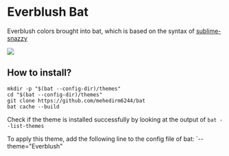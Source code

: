 # Everblush Bat
Everblush colors brought into bat, which is based on the syntax of [sublime-snazzy](https://github.com/greggb/sublime-snazzy)

![](https://github.com/mehedirm6244/bat/blob/main/screenshot.png)

## How to install?
```
mkdir -p "$(bat --config-dir)/themes"
cd "$(bat --config-dir)/themes"
git clone https://github.com/mehedirm6244/bat
bat cache --build
```
Check if the theme is installed successfully by looking at the output of `bat --list-themes`

To apply this theme, add the following line to the config file of bat:
`--theme="Everblush"
